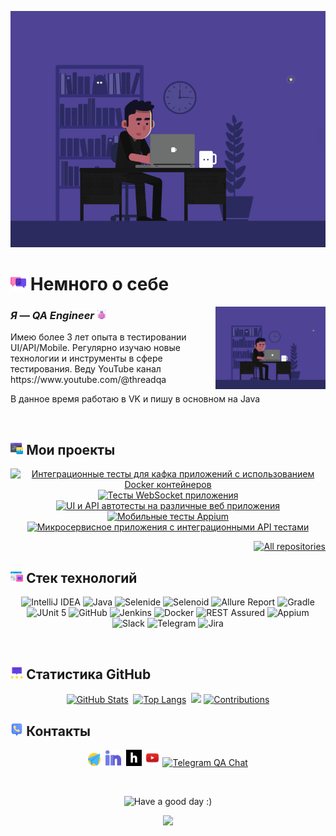 <p align="center">
    <img title="Hi!" src="attachments/gif/animation.gif">
</p>

# <img width="5%" title="About me" src="attachments/images/chat.png"> Немного о себе

<img align="right" width="35%" src="attachments/gif/animation.gif">

### _Я — QA Engineer_ <img width="3%" src="attachments/images/bug.png">

<p align="left">
Имею более 3 лет опыта в тестировании UI/API/Mobile. Регулярно изучаю новые технологии и инструменты в сфере тестирования. Веду YouTube канал https://www.youtube.com/@threadqa

В данное время работаю в VK и пишу в основном на Java
</p>

<br/>

## <img width="4%" title="My projects" src="attachments/images/browser.png"> Мои проекты

<p align="center">
    <a href="https://github.com/penolegrus/threadqa-kafka-tests"><img width=45% title="Интеграционные тесты для кафка приложений с использованием Docker контейнеров" src="https://github-readme-stats-git-masterrstaa-rickstaa.vercel.app/api/pin/?username=penolegrus&repo=threadqa-kafka-tests&show_owner=true&theme=buefy"></a>
    <a href="https://github.com/penolegrus/QA_WebSocket"><img width=45% title="Тесты WebSocket приложения" src="https://github-readme-stats-git-masterrstaa-rickstaa.vercel.app/api/pin/?username=penolegrus&repo=QA_WebSocket&show_owner=true&theme=buefy"></a>
    <a href="https://github.com/penolegrus/Youtube-qa-project"><img width=45% title="UI и API автотесты на различные веб приложения" src="https://github-readme-stats-git-masterrstaa-rickstaa.vercel.app/api/pin/?username=penolegrus&repo=Youtube-qa-project&show_owner=true&theme=buefy"></a>
    <a href="https://github.com/penolegrus/MobileAppium"><img width=45% title="Мобильные тесты Appium" src="https://github-readme-stats-git-masterrstaa-rickstaa.vercel.app/api/pin/?username=penolegrus&repo=MobileAppium&show_owner=true&theme=buefy"></a>
    <a href="https://github.com/penolegrus/SpringBackEndDemo"><img width=45% title="Микросервисное приложения с интеграционными API тестами" src="https://github-readme-stats-git-masterrstaa-rickstaa.vercel.app/api/pin/?username=penolegrus&repo=SpringBackEndDemo&show_owner=true&theme=buefy"></a>
</p>

<p align="right">
    <a href="https://github.com/penolegrus?tab=repositories&sort=stargazers"><img width="170" title="All repositories" src="https://custom-icon-badges.herokuapp.com/badge/-Все%20репозитории-ba79ff?style=for-the-badge&logoColor=white&logo=repo"></a>
</p>

## <img width="4%" title="Technology stack" src="attachments/images/tools.png"> Стек технологий

<p align="center">
    <img title="IntelliJ IDEA" src="https://img.shields.io/badge/-IntelliJ%20IDEA-ffc933?style=for-the-badge">
    <img title="Java" src="https://img.shields.io/badge/-Java-7e06ff?logo=java&style=for-the-badge">
    <img title="Selenide" src="https://img.shields.io/badge/-Selenide-ffc933?style=for-the-badge">
    <img title="Selenoid" src="https://img.shields.io/badge/-Selenoid-7e06ff?style=for-the-badge">
    <img title="Allure Report" src="https://img.shields.io/badge/-Allure%20Report-ffc933?style=for-the-badge">
    <img title="Gradle" src="https://img.shields.io/badge/-Gradle-7e06ff?logo=gradle&style=for-the-badge">
    <img title="JUnit 5" src="https://img.shields.io/badge/-JUnit%205-ffc933?logo=junit5&style=for-the-badge">
    <img title="GitHub" src="https://img.shields.io/badge/-GitHub-7e06ff?logo=github&style=for-the-badge">
    <img title="Jenkins" src="https://img.shields.io/badge/-Jenkins-ffc933?logo=jenkins&style=for-the-badge">
    <img title="Docker" src="https://img.shields.io/badge/-Docker-7e06ff?logo=docker&style=for-the-badge"> 
    <img title="REST Assured" src="https://img.shields.io/badge/-REST%20Assured-7e06ff?style=for-the-badge">
    <img title="Appium" src="https://img.shields.io/badge/-Appium-ffc933?style=for-the-badge">
    <img title="Slack" src="https://img.shields.io/badge/-Slack-ffc933?logo=slack&style=for-the-badge">
    <img title="Telegram" src="https://img.shields.io/badge/-Telegram-7e06ff?logo=telegram&style=for-the-badge">
    <img title="Jira" src="https://img.shields.io/badge/-Jira-ffc933?logo=jira&style=for-the-badge">
</p>

<br/>

## <img width="4%" title="GitHub statistics" src="attachments/images/stats.png"> Статистика GitHub

<p align="center">
    <a href="https://github.com/penolegrus?tab=repositories&sort=stargazers"><img width=45% title="GitHub Stats" src="https://github-readme-stats-git-masterrstaa-rickstaa.vercel.app/api?username=penolegrus&show_icons=true&theme=buefy"></a>&nbsp;
    <a href="https://github.com/penolegrus?tab=repositories&sort=stargazers"><img width=42.5% title="Top Langs" src="https://github-readme-stats-git-masterrstaa-rickstaa.vercel.app/api/top-langs/?username=penolegrus&theme=buefy&hide=freemarker"></a>&nbsp;
    <img width="30%" src="https://media.giphy.com/media/l46Cy1rHbQ92uuLXa/giphy.gif">
    <a href="https://github.com/penolegrus?tab=repositories&sort=stargazers"><img width=57% title="Contributions" src="https://github-readme-streak-stats.herokuapp.com/?user=penolegrus&show_icons=true&theme=buefy"></a>
</p>

## <img width="4%" title="Contacts" src="attachments/images/contacts.png"> Контакты

<p align="center">
    <a href="https://t.me/penolegrus"><img width=4% title="Telegram" src="attachments/logo/telegram.png"></a>&nbsp;
    <a href="https://www.linkedin.com/in/oleg-pendrak-1bb081163/"><img width=5% title="LinkedIn" src="attachments/logo/linkedin.png"></a>&nbsp;
    <a href="https://career.habr.com/penolegrus"><img width=5% title="Habr Career" src="attachments/logo/habr.svg"></a>
    <a href="https://www.youtube.com/@threadqa"><img width=5% title="Youtube Channel" src="attachments/logo/youtube.png"></a>
    <a href="https://t.me/threadqa"><img width=5% title="Telegram QA Chat" src="attachments/logo/threadqa.png"></a>
</p>

<br/>

<p align="center">
    <img title="Have a good day :)" src="https://readme-typing-svg.herokuapp.com/?color=ba79ff&font=montserrat-medium&size=20&center=true&vCenter=true&lines=QA+One+Love+|+%D0%A5%D0%BE%D1%80%D0%BE%D1%88%D0%B5%D0%B3%D0%BE+%D0%B4%D0%BD%D1%8F+:)">
</p>

<p align="center">
    <img src="https://raw.githubusercontent.com/Trilokia/Trilokia/379277808c61ef204768a61bbc5d25bc7798ccf1/bottom_header.svg">
</p>
